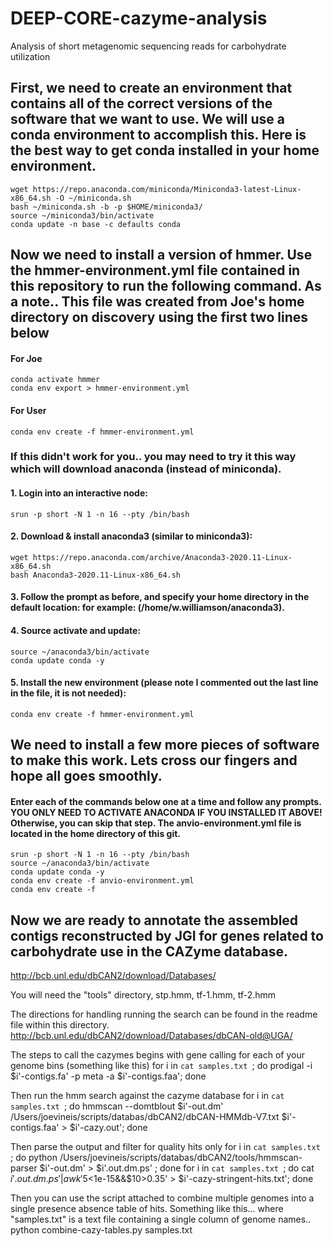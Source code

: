 # DEEP-CORE-cazyme-analysis
Analysis of short metagenomic sequencing reads for carbohydrate utilization

## First, we need to create an environment that contains all of the correct versions of the software that we want to use. We will use a conda environment to accomplish this. Here is the best way to get conda installed in your home environment.

    wget https://repo.anaconda.com/miniconda/Miniconda3-latest-Linux-x86_64.sh -O ~/miniconda.sh
    bash ~/miniconda.sh -b -p $HOME/miniconda3/
    source ~/miniconda3/bin/activate
    conda update -n base -c defaults conda
    
## Now we need to install a version of hmmer.  Use the hmmer-environment.yml file contained in this repository to run the following command. As a note.. This file was created from Joe's home directory on discovery using the first two lines below

#### For Joe

    conda activate hmmer
    conda env export > hmmer-environment.yml

#### For User

    conda env create -f hmmer-environment.yml

### If this didn't work for you.. you may need to try it this way which will download anaconda (instead of miniconda).

#### 1. Login into an interactive node:

    srun -p short -N 1 -n 16 --pty /bin/bash

#### 2. Download & install anaconda3 (similar to miniconda3):

    wget https://repo.anaconda.com/archive/Anaconda3-2020.11-Linux-x86_64.sh
    bash Anaconda3-2020.11-Linux-x86_64.sh

#### 3. Follow the prompt as before, and specify your home directory in the default location: for example: (/home/w.williamson/anaconda3).

#### 4. Source activate and update:
     
    source ~/anaconda3/bin/activate
    conda update conda -y

#### 5. Install the new environment (please note I commented out the last line in the file, it is not needed):

    conda env create -f hmmer-environment.yml

## We need to install a few more pieces of software to make this work. Lets cross our fingers and hope all goes smoothly.

#### Enter each of the commands below one at a time and follow any prompts. YOU ONLY NEED TO ACTIVATE ANACONDA IF YOU INSTALLED IT ABOVE! Otherwise, you can skip that step. The anvio-environment.yml file is located in the home directory of this git.

    srun -p short -N 1 -n 16 --pty /bin/bash
    source ~/anaconda3/bin/activate
    conda update conda -y
    conda env create -f anvio-environment.yml
    conda env create -f 

## Now we are ready to annotate the assembled contigs reconstructed by JGI for genes related to carbohydrate use in the CAZyme database.


http://bcb.unl.edu/dbCAN2/download/Databases/

You will need the "tools" directory, stp.hmm, tf-1.hmm, tf-2.hmm

The directions for handling running the search can be found in the readme file within this directory.
http://bcb.unl.edu/dbCAN2/download/Databases/dbCAN-old@UGA/

The steps to call the cazymes begins with gene calling for each of your genome bins (something like this)
for i in `cat samples.txt `; do prodigal -i $i'-contigs.fa' -p meta -a $i'-contigs.faa'; done

Then run the hmm search against the cazyme database
for i in `cat samples.txt `; do hmmscan --domtblout $i'-out.dm' /Users/joevineis/scripts/databas/dbCAN2/dbCAN-HMMdb-V7.txt $i'-contigs.faa' > $i'-cazy.out'; done

Then parse the output and filter for quality hits only 
for i in `cat samples.txt `; do python /Users/joevineis/scripts/databas/dbCAN2/tools/hmmscan-parser $i'-out.dm' > $i'.out.dm.ps' ; done
for i in `cat samples.txt `; do cat $i'.out.dm.ps' | awk '$5<1e-15&&$10>0.35' > $i'-cazy-stringent-hits.txt'; done

Then you can use the script attached to combine multiple genomes into a single presence absence table of hits. Something like this... where "samples.txt" is a text file containing a single column of genome names.. 
python combine-cazy-tables.py samples.txt
